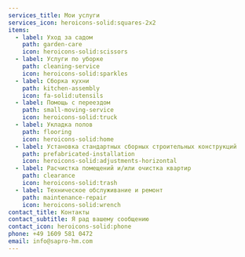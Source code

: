 ```yaml
---
services_title: Мои услуги
services_icon: heroicons-solid:squares-2x2
items:
  - label: Уход за садом
    path: garden-care
    icon: heroicons-solid:scissors
  - label: Услуги по уборке
    path: cleaning-service
    icon: heroicons-solid:sparkles
  - label: Сборка кухни
    path: kitchen-assembly
    icon: fa-solid:utensils
  - label: Помощь с переездом
    path: small-moving-service
    icon: heroicons-solid:truck
  - label: Укладка полов
    path: flooring
    icon: heroicons-solid:home
  - label: Установка стандартных сборных строительных конструкций
    path: prefabricated-installation
    icon: heroicons-solid:adjustments-horizontal
  - label: Расчистка помещений и/или очистка квартир
    path: clearance
    icon: heroicons-solid:trash
  - label: Техническое обслуживание и ремонт
    path: maintenance-repair
    icon: heroicons-solid:wrench
contact_title: Контакты
contact_subtitle: Я рад вашему сообщению
contact_icon: heroicons-solid:phone
phone: +49 1609 581 0472
email: info@sapro-hm.com
---
```

